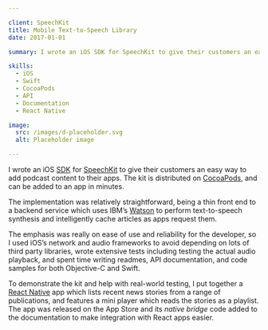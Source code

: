 ```yaml
---

client: SpeechKit
title: Mobile Text-to-Speech Library
date: 2017-01-01

summary: I wrote an iOS SDK for SpeechKit to give their customers an easy way to add podcast content to their apps.

skills:
  - iOS
  - Swift
  - CocoaPods
  - API
  - Documentation
  - React Native

image:
  src: /images/d-placeholder.svg
  alt: Placeholder image

---
```


I wrote an iOS [SDK](https://en.wikipedia.org/wiki/Software_development_kit) for [SpeechKit](https://speechkit.io) to give their customers an easy way to add podcast content to their apps. The kit is distributed on [CocoaPods](https://cocoapods.org), and can be added to an app in minutes.

The implementation was relatively straightforward, being a thin front end to a backend service which uses IBM’s [Watson](https://www.ibm.com/watson/) to perform text-to-speech synthesis and intelligently cache articles as apps request them.

The emphasis was really on ease of use and reliability for the developer, so I used iOS’s network and audio frameworks to avoid depending on lots of third party libraries, wrote extensive tests including testing the actual audio playback, and spent time writing readmes, API documentation, and code samples for both Objective-C and Swift.

To demonstrate the kit and help with real-world testing, I put together a [React Native](https://www.reactnative.com) app which lists recent news stories from a range of publications, and features a mini player which reads the stories as a playlist. The app was released on the App Store and its _native bridge_ code added to the documentation to make integration with React apps easier.
